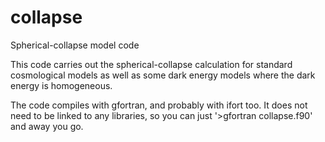 # collapse
Spherical-collapse model code

This code carries out the spherical-collapse calculation for standard cosmological models as well as some dark energy models where the dark energy is homogeneous.

The code compiles with gfortran, and probably with ifort too. It does not need to be linked to any libraries, so you can just '>gfortran collapse.f90' and away you go.

